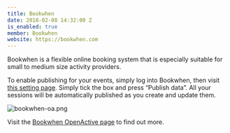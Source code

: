 ```yaml
---
title: Bookwhen
date: 2018-02-08 14:32:00 Z
is_enabled: true
member: Bookwhen
website: https://bookwhen.com
---
```


Bookwhen is a flexible online booking system that is especially suitable for small to medium size activity providers.

To enable publishing for your events, simply log into Bookwhen, then visit [this setting page](https://admin.bookwhen.com/openactive/agreement). Simply tick the box and press “Publish data”. All your sessions will be automatically published as you create and update them.

![bookwhen-oa.png](/uploads/bookwhen-oa.png)

Visit the [Bookwhen OpenActive page](https://intercom.help/bookwhen/advanced-options/sharing-your-activity-data-with-openactive) to find out more.